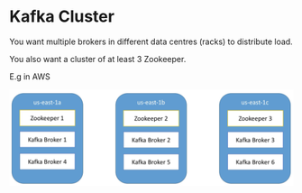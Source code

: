 # Kafka Cluster

You want multiple brokers in different data centres (racks) to distribute load.

You also want a cluster of at least 3 Zookeeper.

E.g in AWS

![AWS Kafka cluster](images/aws-kafka-cluster.png)